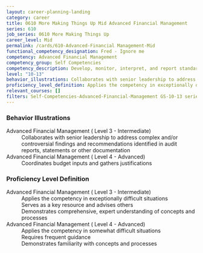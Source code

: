 ```yaml
---
layout: career-planning-landing
category: career
title: 0610 More Making Things Up Mid Advanced Financial Management
series: 610
job_series: 0610 More Making Things Up
career_level: Mid
permalink: /cards/610-Advanced-Financial Management-Mid
functional_competency_designation: Fred - Ignore me
competency: Advanced Financial Management
competency_group: Self Competencies
competency_description: Develop, monitor, interpret, and report standardized processes/operations to ensure transparency and compliance with financial statutory, regulatory, and leadership guidance with the intent of promoting effectiveness and accountability.
level: "10-13"
behavior_illustrations: Collaborates with senior leadership to address complex and/or controversial findings and recommendations identified in audit reports, statements or other documentation ? Coordinates budget inputs and gathers justifications
proficiency_level_definition: Applies the competency in exceptionally difficult situations ? Serves as a key resource and advises others ? Demonstrates comprehensive, expert understanding of concepts and processes ? Applies the competency in somewhat difficult situations ? Requires frequent guidance ? Demonstrates familiarity with concepts and processes
relevant_courses: []
filters: Self-Competencies-Advanced-Financial-Management GS-10-13 series-0610
---
```


<div class="desktop:grid-col-6 margin-y-205">
  <div class="border-top-05 bg-white padding-2 shadow-5 height-full members-hover border-1px border-gray-30 border-top-orange radius-lg">
    <h3>Behavior Illustrations</h3>
    <dl class="text-base"><dt>Advanced Financial Management ( Level 3 - Intermediate)</dt><dd>Collaborates with senior leadership to address complex and/or controversial findings and recommendations identified in audit reports, statements or other documentation</dd><dt>Advanced Financial Management ( Level 4 - Advanced)</dt><dd>Coordinates budget inputs and gathers justifications</dd></dl>
  </div>
</div>
<div class="desktop:grid-col-6 margin-y-205">
  <div class="border-top-05 bg-white padding-2 shadow-5 height-full members-hover border-1px border-gray-30 border-top-orange radius-lg">
    <h3>Proficiency Level Definition</h3>
    <dl class="text-base"><dt>Advanced Financial Management ( Level 3 - Intermediate)</dt><dd>Applies the competency in exceptionally difficult situations </dd><dd> Serves as a key resource and advises others </dd><dd> Demonstrates comprehensive, expert understanding of concepts and processes</dd><dt>Advanced Financial Management ( Level 4 - Advanced)</dt><dd>Applies the competency in somewhat difficult situations </dd><dd> Requires frequent guidance </dd><dd> Demonstrates familiarity with concepts and processes</dd></dl>
  </div>
</div>